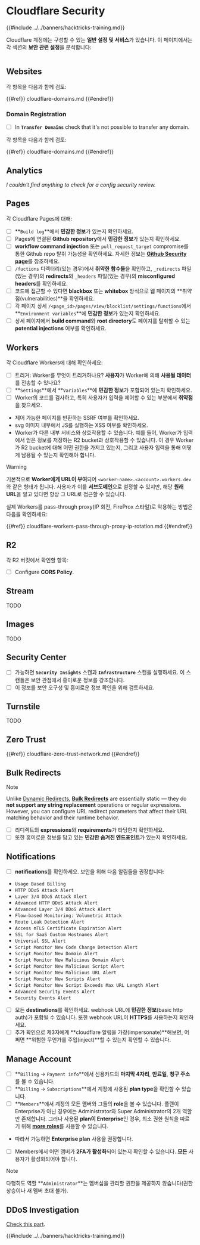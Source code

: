 # Cloudflare Security

{{#include ../../banners/hacktricks-training.md}}

Cloudflare 계정에는 구성할 수 있는 **일반 설정 및 서비스**가 있습니다. 이 페이지에서는 각 섹션의 **보안 관련 설정**을 분석합니다:

<figure><img src="../../images/image (117).png" alt=""><figcaption></figcaption></figure>

## Websites

각 항목을 다음과 함께 검토:

{{#ref}}
cloudflare-domains.md
{{#endref}}

### Domain Registration

- [ ] In **`Transfer Domains`** check that it's not possible to transfer any domain.

각 항목을 다음과 함께 검토:

{{#ref}}
cloudflare-domains.md
{{#endref}}

## Analytics

_I couldn't find anything to check for a config security review._

## Pages

각 Cloudflare Pages에 대해:

- [ ] **`Build log`**에서 **민감한 정보**가 있는지 확인하세요.
- [ ] Pages에 연결된 **Github repository**에서 **민감한 정보**가 있는지 확인하세요.
- [ ] **workflow command injection** 또는 `pull_request_target` compromise를 통한 Github repo 탈취 가능성을 확인하세요. 자세한 정보는 [**Github Security page**](../github-security/index.html)를 참조하세요.
- [ ] `/fuctions` 디렉터리(있는 경우)에서 **취약한 함수들**을 확인하고, `_redirects` 파일(있는 경우)의 **redirects**와 `_headers` 파일(있는 경우)의 **misconfigured headers**를 확인하세요.
- [ ] 코드에 접근할 수 있다면 **blackbox** 또는 **whitebox** 방식으로 웹 페이지의 **취약점(vulnerabilities)**을 확인하세요.
- [ ] 각 페이지 상세 `/<page_id>/pages/view/blocklist/settings/functions`에서 **`Environment variables`**에 **민감한 정보**가 있는지 확인하세요.
- [ ] 상세 페이지에서 **build command**와 **root directory**도 페이지를 탈취할 수 있는 **potential injections** 여부를 확인하세요.

## **Workers**

각 Cloudflare Workers에 대해 확인하세요:

- [ ] 트리거: Worker를 무엇이 트리거하나요? **사용자**가 Worker에 의해 **사용될 데이터**를 전송할 수 있나요?
- [ ] **`Settings`**에서 **`Variables`**에 **민감한 정보**가 포함되어 있는지 확인하세요.
- [ ] Worker의 코드를 검사하고, 특히 사용자가 입력을 제어할 수 있는 부분에서 **취약점**을 찾으세요.
- 제어 가능한 페이지를 반환하는 SSRF 여부를 확인하세요.
- svg 이미지 내부에서 JS를 실행하는 XSS 여부를 확인하세요.
- Worker가 다른 내부 서비스와 상호작용할 수 있습니다. 예를 들어, Worker가 입력에서 얻은 정보를 저장하는 R2 bucket과 상호작용할 수 있습니다. 이 경우 Worker가 R2 bucket에 대해 어떤 권한을 가지고 있는지, 그리고 사용자 입력을 통해 어떻게 남용될 수 있는지 확인해야 합니다.

> [!WARNING]
> 기본적으로 **Worker에게 URL이 부여**되어 `<worker-name>.<account>.workers.dev`와 같은 형태가 됩니다. 사용자가 이를 **서브도메인**으로 설정할 수 있지만, 해당 **원래 URL**을 알고 있다면 항상 그 URL로 접근할 수 있습니다.

실제 Workers를 pass-through proxy(IP 회전, FireProx 스타일)로 악용하는 방법은 다음을 확인하세요:

{{#ref}}
cloudflare-workers-pass-through-proxy-ip-rotation.md
{{#endref}}

## R2

각 R2 버킷에서 확인할 항목:

- [ ] Configure **CORS Policy**.

## Stream

TODO

## Images

TODO

## Security Center

- [ ] 가능하면 **`Security Insights`** 스캔과 **`Infrastructure`** 스캔을 실행하세요. 이 스캔들은 보안 관점에서 흥미로운 정보를 강조합니다.
- [ ] 이 정보를 보안 오구성 및 흥미로운 정보 확인을 위해 검토하세요.

## Turnstile

TODO

## **Zero Trust**

{{#ref}}
cloudflare-zero-trust-network.md
{{#endref}}

## Bulk Redirects

> [!NOTE]
> Unlike [Dynamic Redirects](https://developers.cloudflare.com/rules/url-forwarding/dynamic-redirects/), [**Bulk Redirects**](https://developers.cloudflare.com/rules/url-forwarding/bulk-redirects/) are essentially static — they do **not support any string replacement** operations or regular expressions. However, you can configure URL redirect parameters that affect their URL matching behavior and their runtime behavior.

- [ ] 리디렉트의 **expressions**와 **requirements**가 타당한지 확인하세요.
- [ ] 또한 흥미로운 정보를 담고 있는 **민감한 숨겨진 엔드포인트**가 있는지 확인하세요.

## Notifications

- [ ] **notifications**를 확인하세요. 보안을 위해 다음 알림들을 권장합니다:
- `Usage Based Billing`
- `HTTP DDoS Attack Alert`
- `Layer 3/4 DDoS Attack Alert`
- `Advanced HTTP DDoS Attack Alert`
- `Advanced Layer 3/4 DDoS Attack Alert`
- `Flow-based Monitoring: Volumetric Attack`
- `Route Leak Detection Alert`
- `Access mTLS Certificate Expiration Alert`
- `SSL for SaaS Custom Hostnames Alert`
- `Universal SSL Alert`
- `Script Monitor New Code Change Detection Alert`
- `Script Monitor New Domain Alert`
- `Script Monitor New Malicious Domain Alert`
- `Script Monitor New Malicious Script Alert`
- `Script Monitor New Malicious URL Alert`
- `Script Monitor New Scripts Alert`
- `Script Monitor New Script Exceeds Max URL Length Alert`
- `Advanced Security Events Alert`
- `Security Events Alert`
- [ ] 모든 **destinations**를 확인하세요. webhook URL에 **민감한 정보**(basic http auth)가 포함될 수 있습니다. 또한 webhook URL이 **HTTPS**를 사용하는지 확인하세요.
- [ ] 추가 확인으로 제3자에게 **cloudflare 알림을 가장(impersonate)**해보면, 어쩌면 **위험한 무언가를 주입(inject)**할 수 있는지 확인할 수 있습니다.

## Manage Account

- [ ] **`Billing` -> `Payment info`**에서 신용카드의 **마지막 4자리**, **만료일**, **청구 주소**를 볼 수 있습니다.
- [ ] **`Billing` -> `Subscriptions`**에서 계정에 사용된 **plan type**을 확인할 수 있습니다.
- [ ] **`Members`**에서 계정의 모든 멤버와 그들의 **role**을 볼 수 있습니다. 플랜이 Enterprise가 아닌 경우에는 Administrator와 Super Administrator의 2개 역할만 존재합니다. 그러나 사용된 **plan이 Enterprise**인 경우, 최소 권한 원칙을 따르기 위해 [**more roles**](https://developers.cloudflare.com/fundamentals/account-and-billing/account-setup/account-roles/)를 사용할 수 있습니다.
- 따라서 가능하면 **Enterprise plan** 사용을 권장합니다.
- [ ] Members에서 어떤 멤버가 **2FA가 활성화**되어 있는지 확인할 수 있습니다. **모든** 사용자가 활성화되어야 합니다.

> [!NOTE]
> 다행히도 역할 **`Administrator`**는 멤버십을 관리할 권한을 제공하지 않습니다(권한 상승이나 새 멤버 초대 불가).

## DDoS Investigation

[Check this part](cloudflare-domains.md#cloudflare-ddos-protection).

{{#include ../../banners/hacktricks-training.md}}
